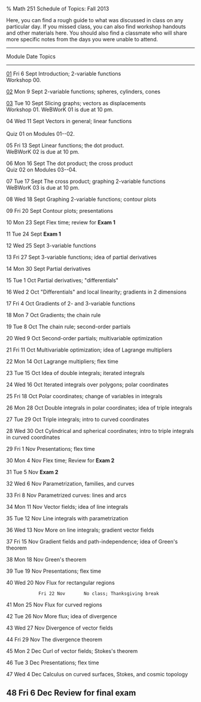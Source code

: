 % Math 251 Schedule of Topics: Fall 2013

Here, you can find a rough guide to what was discussed in class on any
particular day. If you missed class, you can also find workshop handouts
and other materials here. You should also find a classmate who will share
more specific notes from the days you were unable to attend.


------------------------------------------------------------------------------------
 Module            Date          Topics 
------------  ---------------    ---------------------------------------------------
  [01][m01]     Fri 6 Sept       Introduction; 2-variable functions
                                 <br />
                                 Workshop 00<!--add link-->.
                                                                  
  [02][m02]     Mon 9 Sept       2-variable functions; spheres, cylinders, cones
      
  [03][m03]     Tue 10 Sept      Slicing graphs; vectors as displacements
                                 <br />
                                 Workshop 01<!--add link-->. WeBWorK 01 is due at 10 pm.
                                 
  04            Wed 11 Sept      Vectors in general; linear functions
                                 <br />                 
                                 Quiz 01 on Modules 01--02.            

  05            Fri 13 Sept      Linear functions; the dot product.
                                 <br />
                                 WeBWorK 02 is due at 10 pm.

  06            Mon 16 Sept      The dot product; the cross product
                                 <br />
                                 Quiz 02 on Modules 03--04.
                                                                       
  07            Tue 17 Sept      The cross product; graphing 2-variable functions
                                 <br />
                                 WeBWorK 03 is due at 10 pm.
                                                                       
  08            Wed 18 Sept      Graphing 2-variable functions; contour plots
                                 
  09            Fri 20 Sept      Contour plots; presentations
                                                                       
  10            Mon 23 Sept      Flex time; review for **Exam 1**
                                 
  11            Tue 24 Sept      **Exam 1**
                                 
  12            Wed 25 Sept      3-variable functions
                                                                       
  13            Fri 27 Sept      3-variable functions; idea of partial derivatives
                                                                       
  14            Mon 30 Sept      Partial derivatives
                                                                                                              
  15            Tue 1 Oct        Partial derivatives; "differentials"
                                                                       
  16            Wed 2 Oct        "Differentials" and local linearity; gradients in 2 dimensions 
                                                                       
  17            Fri 4 Oct        Gradients of 2- and 3-variable functions
                                                                       
  18            Mon 7 Oct        Gradients; the chain rule
                                                                       
  19            Tue 8 Oct        The chain rule; second-order partials
                                                                       
  20            Wed 9 Oct        Second-order partials; multivariable optimization
                                                                       
  21            Fri 11 Oct       Multivariable optimization; idea of Lagrange multipliers
                                                                                                   
  22            Mon 14 Oct       Lagrange multipliers; flex time
                                                                       
  23            Tue 15 Oct       Idea of double integrals; iterated integrals
                                                                                                                     
  24            Wed 16 Oct       Iterated integrals over polygons; polar coordinates
                                                                       
  25            Fri 18 Oct       Polar coordinates; change of variables in integrals
                                                                                                  
  26            Mon 28 Oct       Double integrals in polar coordinates; idea of triple integrals
                                                                                  
  27            Tue 29 Oct       Triple integrals; intro to curved coordinates
                                                                       
  28            Wed 30 Oct       Cylindrical and spherical coordinates; intro to triple integrals in curved coordinates
                                                                       
  29            Fri 1 Nov        Presentations; flex time
                                 
  30            Mon 4 Nov        Flex time; Review for **Exam 2**
                                                                       
  31            Tue 5 Nov        **Exam 2**
                                 
  32            Wed 6 Nov        Parametrization, families, and curves
                                                                       
  33            Fri 8 Nov        Parametrized curves: lines and arcs
                                                                       
  34            Mon 11 Nov       Vector fields; idea of line integrals
                                                                       
  35            Tue 12 Nov       Line integrals with parametrization
                                                                       
  36            Wed 13 Nov       More on line integrals; gradient vector fields
                                                                       
  37            Fri 15 Nov       Gradient fields and path-independence; idea of Green's theorem
                                                                       
  38            Mon 18 Nov       Green's theorem
                                                                       
  39            Tue 19 Nov       Presentations; flex time 
                                                                                                             
  40            Wed 20 Nov       Flux for rectangular regions
                                                                       
                Fri 22 Nov       No class; Thanksgiving break
                                                                       
  41            Mon 25 Nov       Flux for curved regions
                                                                       
  42            Tue 26 Nov       More flux; idea of divergence
                                                                       
  43            Wed 27 Nov       Divergence of vector fields
                                                                       
  44            Fri 29 Nov       The divergence theorem
                                                                       
  45            Mon 2 Dec        Curl of vector fields; Stokes's theorem
                                                                       
  46            Tue 3 Dec        Presentations; flex time
                                                                                                             
  47            Wed 4 Dec        Calculus on curved surfaces, Stokes, and cosmic topology
                                                                       
  48            Fri 6 Dec        Review for final exam
------------------------------------------------------------------------------------

[m01]: modules/01/Module.html
[m02]: modules/02/Module.html
[m03]: modules/03/Module.html
